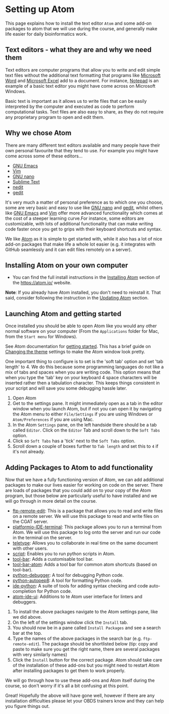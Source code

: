 # Setting up Atom

This page explains how to install the text editor `Atom` and some add-on packages to atom that we will use during the course, and generally make life easier for daily bioinformatics work.

## Text editors - what they are and why we need them

Text editors are computer programs that allow you to write and edit simple text files without the additional text formatting that programs like [Microsoft Word](https://www.microsoft.com/en-gb/microsoft-365/word) and [Microsoft Excel](https://www.microsoft.com/en-gb/microsoft-365/excel) add to a document.
For instance, [Notepad](https://www.microsoft.com/en-us/p/notepad-for-windows-10/9nblggh4w20k) is an example of a basic text editor you might have come across on Microsoft Windows.

Basic text is important as it allows us to write files that can be easily interpreted by the computer and executed as code to perform computational tasks.
Text files are also easy to share, as they do not require any proprietary program to open and edit them.

## Why we chose Atom

There are many different text editors available and many people have their own personal favourite that they tend to use.
For example you might have come across some of these editors...
- [GNU Emacs](https://www.gnu.org/software/emacs/)
- [Vim](https://www.vim.org/)
- [GNU nano](https://www.nano-editor.org/)
- [Sublime Text](https://www.sublimetext.com/)
- [nedit](https://sourceforge.net/projects/nedit/)
- [gedit](https://wiki.gnome.org/Apps/Gedit)

It's very much a matter of personal preference as to which one you choose, some are very basic and easy to use like [GNU nano](https://www.nano-editor.org/) and [gedit](https://wiki.gnome.org/Apps/Gedit), whilst others like [GNU Emacs](https://www.gnu.org/software/emacs/) and [Vim](https://www.vim.org/) offer more advanced functionality which comes at the cost of a steeper learning curve.For instance, some editors are customizable, with lots of additional functionality that can make writing code faster once you get to grips with their keyboard shortcuts and syntax.

We like [Atom](https://atom.io/) as it is simple to get started with, while it also has a lot of nice add-on packages that make life a whole lot easier (e.g. it integrates with GitHub seamlessly and it can edit files remotely on a server).

## Installing Atom on your own computer

- You can find the full install instructions in the [Installing Atom](https://flight-manual.atom.io/getting-started/sections/installing-atom/) section of the <https://atom.io/> website.

**Note**: If you already have Atom installed, you don't need to reinstall it.
That said, consider following the instruction in the [Updating Atom](https://flight-manual.atom.io/getting-started/sections/installing-atom/#updating-atom) section.

## Launching Atom and getting started

Once installed you should be able to open Atom like you would any other normal software on your computer (From the `Applications` folder for Mac, from the `Start menu` for Windows).

See Atom documentation for [getting started](https://flight-manual.atom.io/getting-started/sections/atom-basics/). This has a brief guide on [Changing the theme](https://flight-manual.atom.io/getting-started/sections/atom-basics/#changing-the-theme) settings to make the Atom window look pretty.

One important thing to configure is to set is the 'soft tab' option and set 'tab length' to 4. We do this because some programming languages do not like a mix of tabs and spaces when you are writing code. This option means that when you type the 'tab' key on your keyboard 4 space characters will be inserted rather then a tabulation character. This keeps things consistent in your script and will save you some debugging hassle later. 

1) Open Atom
2) Get to the settings pane. It might immediately open as a tab in the editor window when you launch Atom, but if not you can open it by navigating the Atom menu to either `File/Settings` if you are using Windows or `Atom/Preferences` if you are using Mac.
3) In the Atom `Settings` pane, on the left handside there should be a tab called `Editor`. Click on the `Editor` Tab and scroll down to the `Soft Tabs` option.
4) Click so `Soft Tabs` has a 'tick' next to the `Soft Tabs` option.
5) Scroll down a couple of boxes further to `Tab length` and set this to `4` if it's not already.
       


## Adding Packages to Atom to add functionality

Now that we have a fully functioning version of Atom, we can add additional packages to make our lives easier for working on code on the server. There are loads of packages that you could add on to your copy of the Atom program, but those below are particularly useful to have installed and we will go through in more detail on the course.

- [ftp-remote-edit](https://atom.io/packages/ftp-remote-edit): This is a package that allows you to read and write files on a remote server. We will use this package to read and write files on the CGAT server.
- [platformio-IDE-terminal](https://atom.io/packages/platformio-ide-terminal): This package allows you to run a terminal from Atom. We will use this package to log onto the server and run our code in the terminal on the server.
- [teletype](https://atom.io/packages/teletype): Allows you to collaborate in real time on the same document with other users.
- [script](https://atom.io/packages/script): Enables you to run python scripts in Atom.
- [tool-bar](https://atom.io/packages/tool-bar): Adds a customisable tool bar.
- [tool-bar-atom](https://atom.io/packages/tool-bar-atom): Adds a tool bar for common atom shortcuts (based on tool-bar).
- [python-debugger](https://atom.io/packages/python-debugger): A tool for debugging Python code.
- [python-autopep8](https://atom.io/packages/python-autopep8): A tool for formatting Python code.
- [ide-python](https://atom.io/packages/ide-python): A suite of tools for adding syntax checking and code auto-completion for Python code.
- [atom-ide-ui](https://atom.io/packages/atom-ide-ui): Additions to te Atom user interface for linters and debuggers.
    
1) To install the above packages navigate to the Atom settings pane, like we did above.
2) On the left of the settings window click the `Install` tab.
3) You should now be in a pane called `Install Packages` and see a search bar at the top.
4) Type the names of the above packages in the search bar (e.g. `ftp-remote-edit`).
   The package should be shortlisted below (tip: copy and paste to make sure you get the right name, there are several packages with very similarly names)
5) Click the `Install` button for the correct package.
   Atom should take care of the installation of these add-ons but you might need to restart Atom after installing packages to get them to work properly.

We will go through how to use these add-ons and Atom itself during the course, so don't worry if it's all a bit confusing at this point.

Great! Hopefully the above will have gone well, however if there are any installation difficulties please let your OBDS trainers know and they can help you figure things out.
